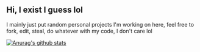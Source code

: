 ## Hi, I exist I guess lol

I mainly just put random personal projects I'm working on here, feel free to fork, edit, steal, do whatever with my code, I don't care lol

[![Anurag's github stats](https://github-readme-stats.vercel.app/api?username=AlienTina)](https://github.com/anuraghazra/github-readme-stats)
